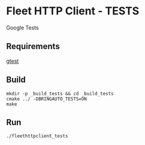 # Fleet HTTP Client - TESTS

Google Tests

## Requirements

[gtest](https://github.com/google/googletest)

## Build
```
mkdir -p _build_tests && cd _build_tests
cmake ../ -DBRINGAUTO_TESTS=ON
make
```

## Run
```
./fleethttpclient_tests
```